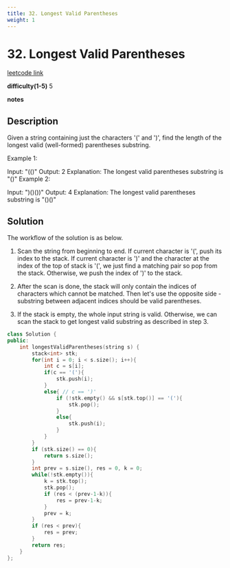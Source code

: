 ```yaml
---
title: 32. Longest Valid Parentheses
weight: 1
---
```

# 32. Longest Valid Parentheses

[leetcode link](https://leetcode.com/problems/longest-valid-parentheses/)

**difficulty(1-5)** 
5

**notes**   


## Description

Given a string containing just the characters '(' and ')', find the length of the longest valid (well-formed) parentheses substring.

Example 1:

Input: "(()"
Output: 2
Explanation: The longest valid parentheses substring is "()"
Example 2:

Input: ")()())"
Output: 4
Explanation: The longest valid parentheses substring is "()()"

## Solution

The workflow of the solution is as below.

1. Scan the string from beginning to end. If current character is '(',
push its index to the stack. If current character is ')' and the character at the index of the top of stack is '(', we just find a
matching pair so pop from the stack. Otherwise, we push the index of
')' to the stack.

2. After the scan is done, the stack will only contain the indices of characters which cannot be matched. Then let's use the opposite side - substring between adjacent indices should be valid parentheses.

3. If the stack is empty, the whole input string is valid. Otherwise, we can scan the stack to get longest valid substring as described in step 3.

```c++
class Solution {
public:
    int longestValidParentheses(string s) {
        stack<int> stk;
        for(int i = 0; i < s.size(); i++){
            int c = s[i];
            if(c == '('){
                stk.push(i);
            }
            else{ // c == ')'
                if (!stk.empty() && s[stk.top()] == '('){
                    stk.pop();
                }
                else{
                    stk.push(i);
                }
            }
        }
        if (stk.size() == 0){
            return s.size();
        }
        int prev = s.size(), res = 0, k = 0;
        while(!stk.empty()){
            k = stk.top();
            stk.pop();
            if (res < (prev-1-k)){
                res = prev-1-k;
            }
            prev = k;
        }
        if (res < prev){
            res = prev;
        }
        return res;
    }
};
```